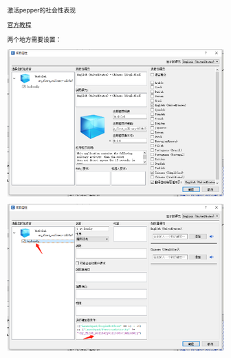 激活pepper的社会性表现



[官方教程](file:///C:/Program%20Files%20%28x86%29/Softbank%20Robotics/Choregraphe%20Suite%202.5/share/doc/software/choregraphe/tutos/create_solitary_activity.html)



两个地方需要设置：

![](/assets/15)



![](/assets/16)





